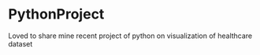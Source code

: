 # PythonProject
Loved to share mine recent project of python on visualization of healthcare dataset
